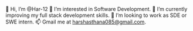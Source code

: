👋 Hi, I’m @Har-12
👀 I’m interested in Software Development.
🌱 I’m currently improving my full stack development skills.
💞️ I’m looking to work as SDE or SWE intern.
📫 Gmail me at harshasthana085@gmail.com.
